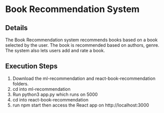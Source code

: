 # Book Recommendation System

## Details
The Book Recommendation system recommends books based on a book selected by the user. The book is recommended based on authors, genre.
The system also lets users add and rate a book.
## Execution Steps
1. Download the ml-recommendation and react-book-recommendation folders.
2. cd into ml-recommendation
3. Run python3 app.py which runs on 5000
4. cd into react-book-recommendation
5. run npm start then access the React app on http://localhost:3000 
